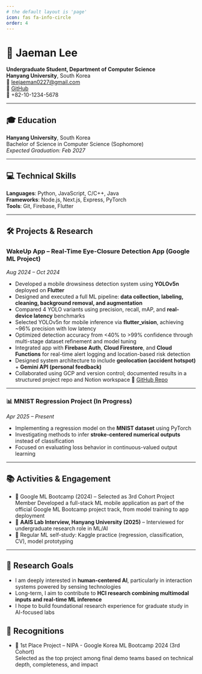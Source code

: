 ```yaml
---
# the default layout is 'page'
icon: fas fa-info-circle
order: 4
---
```


# 👤 Jaeman Lee

**Undergraduate Student, Department of Computer Science**  
**Hanyang University**, South Korea  
📧 leejaeman0227@gmail.com  
📎 [GitHub](https://github.com/Jaemani)  
📱 +82-10-1234-5678  

---

## 🎓 Education

**Hanyang University**, South Korea  
Bachelor of Science in Computer Science (Sophomore)  
_Expected Graduation: Feb 2027_

---

## 💻 Technical Skills

**Languages**: Python, JavaScript, C/C++, Java  
**Frameworks**: Node.js, Next.js, Express, PyTorch  
**Tools**: Git, Firebase, Flutter

---

## 🛠 Projects & Research

### WakeUp App – Real-Time Eye-Closure Detection App (Google ML Project)
_Aug 2024 – Oct 2024_

- Developed a mobile drowsiness detection system using **YOLOv5n** deployed on **Flutter**  
- Designed and executed a full ML pipeline: **data collection, labeling, cleaning, background removal, and augmentation**  
- Compared 4 YOLO variants using precision, recall, mAP, and **real-device latency** benchmarks  
- Selected YOLOv5n for mobile inference via **flutter_vision**, achieving ~96% precision with low latency
- Optimized detection accuracy from <40% to >99% confidence through multi-stage dataset refinement and model tuning
- Integrated app with **Firebase Auth**, **Cloud Firestore**, and **Cloud Functions** for real-time alert logging and location-based risk detection  
- Designed system architecture to include **geolocation (accident hotspot)** + **Gemini API (personal feedback)**  
- Collaborated using GCP and version control; documented results in a structured project repo and Notion workspace
🔗 [GitHub Repo](https://github.com/Jaemani/wakeup_app)


---

### 📊 MNIST Regression Project (In Progress)  
_Apr 2025 – Present_  
- Implementing a regression model on the **MNIST dataset** using PyTorch  
- Investigating methods to infer **stroke-centered numerical outputs** instead of classification  
- Focused on evaluating loss behavior in continuous-valued output learning  

---

## 📚 Activities & Engagement

- 🧠 Google ML Bootcamp (2024) – Selected as 3rd Cohort Project Member
Developed a full-stack ML mobile application as part of the official Google ML Bootcamp project track, from model training to app deployment  
- 📘 **AAIS Lab Interview, Hanyang University (2025)** – Interviewed for undergraduate research role in ML/AI  
- 🧪 Regular ML self-study: Kaggle practice (regression, classification, CV), model prototyping

---

## 🧭 Research Goals

- I am deeply interested in **human-centered AI**, particularly in interaction systems powered by sensing technologies  
- Long-term, I aim to contribute to **HCI research combining multimodal inputs and real-time ML inference**  
- I hope to build foundational research experience for graduate study in AI-focused labs


## 🏅 Recognitions
- 🏅 1st Place Project – NIPA - Google Korea ML Bootcamp 2024 (3rd Cohort)  
Selected as the top project among final demo teams based on technical depth, completeness, and impact
